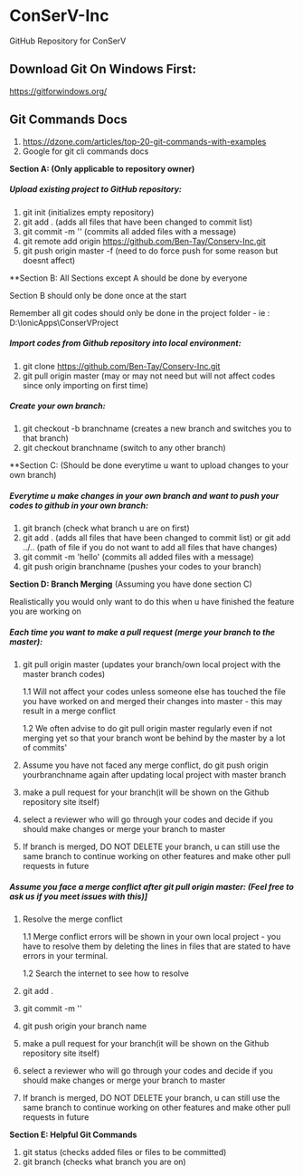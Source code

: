 # ConSerV-Inc

GitHub Repository for ConSerV 

##  Download Git On Windows First:

https://gitforwindows.org/

## Git Commands Docs

1. https://dzone.com/articles/top-20-git-commands-with-examples
2. Google for git cli commands docs


**Section A: (Only applicable to repository owner)**

##### Upload existing project to GitHub repository:

1. git init  (initializes empty repository)
2. git add . (adds all files that have been changed to commit list)
3. git commit -m '' (commits all added files with a message)
4. git remote add origin https://github.com/Ben-Tay/Conserv-Inc.git
5. git push origin master -f (need to do force push for some reason but doesnt affect)

**Section B: All Sections except A should be done by everyone

Section B should only be done once at the start

Remember all git codes should only be done in the project folder - ie : D:\IonicApps\ConserVProject

##### Import codes from Github repository into local environment:

1. git clone https://github.com/Ben-Tay/Conserv-Inc.git
2. git pull origin master (may or may not need but will not affect codes since only importing on first time)

##### Create your own branch:

1. git checkout -b branchname (creates a new branch and switches you to that branch)
2. git checkout branchname (switch to any other branch)

**Section C: (Should be done everytime u want to upload changes to your own branch)


##### Everytime u make changes in your own branch and want to push your codes to github in your own branch:
1. git branch (check what branch u are on first)
2. git add . (adds all files that have been changed to commit list) or git add ../.. (path of file if you do not want to add all files that have changes)
3. git commit -m 'hello' (commits all added files with a message)  
4. git push origin branchname (pushes your codes to your branch)

**Section D: Branch Merging** (Assuming you have done section C) 

Realistically you would only want to do this when u have finished the feature you are working on

##### Each time you want to make a pull request (merge your branch to the master):

1. git pull origin master (updates your branch/own local project with the master branch codes)

   1.1 Will not affect your codes unless someone else has touched the file you have worked on and merged their changes into master - this may result in a merge conflict
   
   1.2 We often advise to do git pull origin master regularly even if not merging yet so that your branch wont be behind by the master by a lot of commits'
   
2. Assume you have not faced any merge conflict, do git push origin yourbranchname again after updating local project with master branch
3. make a pull request for your branch(it will be shown on the Github repository site itself)
4. select a reviewer who will go through your codes and decide if you should make changes or merge your branch to master
5. If branch is merged, DO NOT DELETE your branch, u can still use the same branch to continue working on other features and make other pull requests in future


##### Assume you face a merge conflict after git pull origin master: (Feel free to ask us if you meet issues with this)]

1. Resolve the merge conflict 

   1.1 Merge conflict errors will be shown in your own local project - you have to resolve them by deleting the lines in files that are stated to have errors in your terminal. 
  
   1.2 Search the internet to see how to resolve
   
2. git add .
3. git commit -m ''
4. git push origin your branch name
5. make a pull request for your branch(it will be shown on the Github repository site itself)
6. select a reviewer who will go through your codes and decide if you should make changes or merge your branch to master
7. If branch is merged, DO NOT DELETE your branch, u can still use the same branch to continue working on other features and make other pull requests in future


**Section E: Helpful Git Commands**

1. git status (checks added files or files to be committed)
2. git branch (checks what branch you are on)
